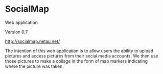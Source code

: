 # SocialMap
Web application

Version 0.7

http://socialmap.netau.net/

The intention of this web application is to allow users the ability to upload pictures and access pictures from their social media accounts. We then use those pictures to make a collage in the form of map markers indicating where the picture was taken. 
